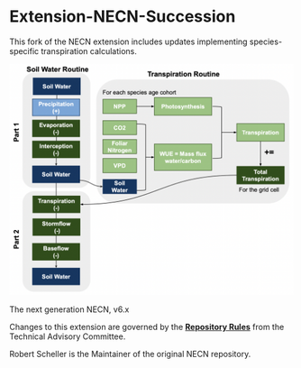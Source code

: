 # Extension-NECN-Succession

This fork of the NECN extension includes updates implementing species-specific transpiration calculations.


![My Image](necn_water_diagram.png)


The next generation NECN, v6.x

Changes to this extension are governed by the [**Repository Rules**](https://sites.google.com/site/landismodel/developers) from the Technical Advisory Committee.

Robert Scheller is the Maintainer of the original NECN repository.
